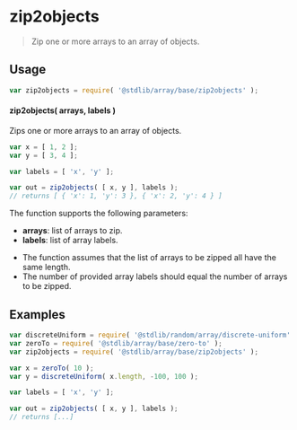 <!--

@license Apache-2.0

Copyright (c) 2025 The Stdlib Authors.

Licensed under the Apache License, Version 2.0 (the "License");
you may not use this file except in compliance with the License.
You may obtain a copy of the License at

   http://www.apache.org/licenses/LICENSE-2.0

Unless required by applicable law or agreed to in writing, software
distributed under the License is distributed on an "AS IS" BASIS,
WITHOUT WARRANTIES OR CONDITIONS OF ANY KIND, either express or implied.
See the License for the specific language governing permissions and
limitations under the License.

-->

# zip2objects

> Zip one or more arrays to an array of objects.

<section class="usage">

## Usage

```javascript
var zip2objects = require( '@stdlib/array/base/zip2objects' );
```

#### zip2objects( arrays, labels )

Zips one or more arrays to an array of objects.

```javascript
var x = [ 1, 2 ];
var y = [ 3, 4 ];

var labels = [ 'x', 'y' ];

var out = zip2objects( [ x, y ], labels );
// returns [ { 'x': 1, 'y': 3 }, { 'x': 2, 'y': 4 } ]
```

The function supports the following parameters:

-   **arrays**: list of arrays to zip.
-   **labels**: list of array labels.

</section>

<!-- /.usage -->

<section class="notes">

-   The function assumes that the list of arrays to be zipped all have the same length.
-   The number of provided array labels should equal the number of arrays to be zipped.

</section>

<!-- /.notes -->

<section class="examples">

## Examples

<!-- eslint no-undef: "error" -->

```javascript
var discreteUniform = require( '@stdlib/random/array/discrete-uniform' );
var zeroTo = require( '@stdlib/array/base/zero-to' );
var zip2objects = require( '@stdlib/array/base/zip2objects' );

var x = zeroTo( 10 );
var y = discreteUniform( x.length, -100, 100 );

var labels = [ 'x', 'y' ];

var out = zip2objects( [ x, y ], labels );
// returns [...]
```

</section>

<!-- /.examples -->

<!-- Section for related `stdlib` packages. Do not manually edit this section, as it is automatically populated. -->

<section class="related">

</section>

<!-- /.related -->

<!-- Section for all links. Make sure to keep an empty line after the `section` element and another before the `/section` close. -->

<section class="links">

</section>

<!-- /.links -->
